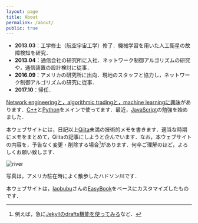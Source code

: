```yaml
---
layout: page
title: About
permalink: /about/
public: true
---
```


* **2013.03**：工学修士（航空宇宙工学）修了．機械学習を用いた人工衛星の故障検知を研究．
* **2013.04**：通信会社の研究所に入社．ネットワーク制御アルゴリズムの研究や，通信装置の設計検討に従事．
* **2016.09**：アメリカの研究所に出向．現地のスタッフと協力し，ネットワーク制御アルゴリズムの研究に従事．
* **2017.10**：帰任．

[Network engineeringと，algorithmic tradingと，machine learningに興味](https://haltaro.github.io/projects)があります．[C++](https://isocpp.org/)と[Python](https://www.python.org/)をメインで使ってます．最近，[JavaScript](https://developer.mozilla.org/en-US/docs/Web/JavaScript)の勉強を始めました．

本ウェブサイトには，日記以上[Qiita](https://qiita.com/)未満の技術的メモを書きます．適当な時期にメモをまとめて，Qiitaの記事にしようと企んでいます．なお，本ウェブサイトの内容を，予告なく変更・削除する場合[^1]があります．何卒ご理解のほど，よろしくお願い致します．

![river]({{site.baseurl}}/images/river.jpg)

写真は，アメリカ駐在時によく散歩したハドソン川です．

本ウェブサイトは，[laobubu](https://github.com/laobubu)さんの[EasyBook](http://jekyllthemes.org/themes/easybook/)をベースにカスタマイズしたものです．

[^1]: 例えば，急に[Jekyllのdrafts機能を使ってみる](https://haltaro.github.io/2017/10/25/jekyll-drafts)など．
